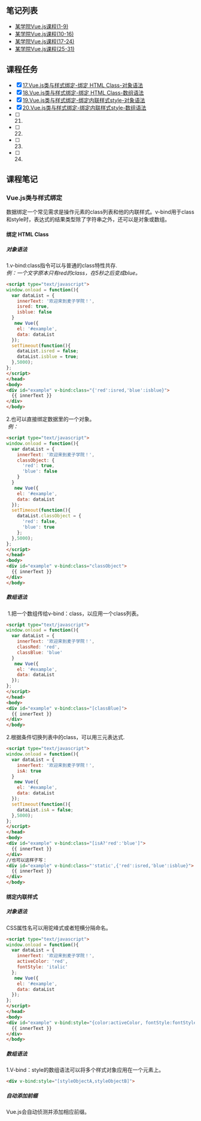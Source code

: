 ## 笔记列表
* [某学院Vue.js课程(1-9)](https://github.com/honglyan/demo/blob/master/Vue.js/vuejs1.0-advance-doc-1.md)  
* [某学院Vue.js课程(10-16)](https://github.com/honglyan/demo/blob/master/Vue.js/vuejs1.0-advance-doc-2.md)  
* [某学院Vue.js课程(17-24)](https://github.com/honglyan/demo/blob/master/Vue.js/vuejs1.0-advance-doc-3.md)
* [某学院Vue.js课程(25-31)](https://github.com/honglyan/demo/blob/master/Vue.js/vuejs1.0-advance-doc-4.md)


## 课程任务
- [x] [17.Vue.js类与样式绑定-绑定 HTML Class-对象语法](https://github.com/honglyan/demo/blob/master/Vue.js/vuejs1.0-advance-doc-3.md#对象语法-1)
- [x] [18.Vue.js类与样式绑定-绑定 HTML Class-数组语法](https://github.com/honglyan/demo/blob/master/Vue.js/vuejs1.0-advance-doc-3.md#数组语法)
- [x] [19.Vue.js类与样式绑定-绑定内联样式style-对象语法](https://github.com/honglyan/demo/blob/master/Vue.js/vuejs1.0-advance-doc-3.md#对象语法-1)
- [x] [20.Vue.js类与样式绑定-绑定内联样式style-数组语法](https://github.com/honglyan/demo/blob/master/Vue.js/vuejs1.0-advance-doc-3.md#数组语法-1)
- [ ] 21.
- [ ] 22.
- [ ] 23.
- [ ] 24.

## 课程笔记
### Vue.js类与样式绑定
  数据绑定一个常见需求是操作元素的class列表和他的内联样式。v-bind用于class和style时，表达式的结果类型除了字符串之外，还可以是对象或数组。  
  #### 绑定 HTML Class  
  ##### 对象语法  
  1.v-bind:class指令可以与普通的class特性共存.  
  *例：一个文字原本只有red的class，在5秒之后变成blue。*
  ```html
  <script type="text/javascript">
  window.onload = function(){
    var dataList = {
      innerText: '欢迎来到麦子学院！',
      isred: true,
      isblue: false
    }
     new Vue({
      el: '#example',
      data: dataList
    });
    setTimeout(function(){
      dataList.isred = false;
      dataList.isblue = true;
    },5000);
  };
  </script>
</head>
<body>
  <div id="example" v-bind:class="{'red':isred,'blue':isblue}">
    {{ innerText }}
  </div>
</body>
```
  2.也可以直接绑定数据里的一个对象。  
  *例：*  
  ```html
  <script type="text/javascript">
  window.onload = function(){
    var dataList = {
      innerText: '欢迎来到麦子学院！',
      classObject: {
        'red': true,
        'blue': false
      }
    }
     new Vue({
      el: '#example',
      data: dataList
    });
    setTimeout(function(){
      dataList.classObject = {
        'red': false,
        'blue': true
      };
    },5000);
  };
  </script>
</head>
<body>
  <div id="example" v-bind:class="classObject">
    {{ innerText }}
  </div>
</body>
  ```  
  ##### 数组语法
  1.把一个数组传给v-bind：class，以应用一个class列表。  
  ```html
<script type="text/javascript">
  window.onload = function(){
    var dataList = {
      innerText: '欢迎来到麦子学院！',
      classRed: 'red',
      classBlue: 'blue'
    }
     new Vue({
      el: '#example',
      data: dataList
    });
  };
  </script>
</head>
<body>
  <div id="example" v-bind:class="[classBlue]">
    {{ innerText }}
  </div>
</body>
  ```  
  2.根据条件切换列表中的class，可以用三元表达式.  
  ```html
<script type="text/javascript">
  window.onload = function(){
    var dataList = {
      innerText: '欢迎来到麦子学院！',
      isA: true
    }
     new Vue({
      el: '#example',
      data: dataList
    });
    setTimeout(function(){
      dataList.isA = false;
    },5000);
  };
  </script>
</head>
<body>
  <div id="example" v-bind:class="[isA?'red':'blue']">
    {{ innerText }}
  </div>
  //也可以这样子写：
  <div id="example" v-bind:class="'static',{'red':isred,'blue':isblue}">
    {{ innerText }}
  </div>
</body>
  ```  
  #### 绑定内联样式  
  ##### 对象语法  
  CSS属性名可以用驼峰式或者短横分隔命名。  
  ```html
<script type="text/javascript">
  window.onload = function(){
    var dataList = {
      innerText: '欢迎来到麦子学院！',
      activeColor: 'red',
      fontStyle: 'italic'
    };
     new Vue({
      el: '#example',
      data: dataList
    });
  };
  </script>
</head>
<body>
  <div id="example" v-bind:style="{color:activeColor, fontStyle:fontStyle}">
    {{ innerText }}
  </div>
</body>
  ```  
  ##### 数组语法  
  1.V-bind：style的数组语法可以将多个样式对象应用在一个元素上。  
  ```html
  <div v-bind:style="[styleObjectA,styleObjectB]">
  ```  
  ##### 自动添加前缀  
  Vue.js会自动侦测并添加相应前缀。

